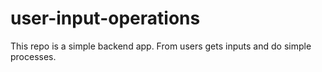 # user-input-operations
This repo is a simple backend app. From users gets inputs and do simple processes.
